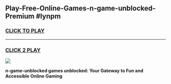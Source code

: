 
## Play-Free-Online-Games-n-game-unblocked-Premium #lynpm
<h3>
<a href="https://premium.freeplayer.one?title=n-game-unblocked&ref=8M">CLICK TO PLAY</a></h3>
<hr>

<h3>
<a href="https://premium.freeplayer.one?title=n-game-unblocked&ref=8M">CLICK 2 PLAY</a>
  
</h3>

<a href="https://premium.freeplayer.one?title=n-game-unblocked&ref=8M"><img src="https://clearcache.store/games.png"></a>


**n-game-unblocked games unblocked: Your Gateway to Fun and Accessible Online Gaming**
